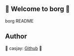 ## 👋 Welcome to borg 🚀  

borg README  
  
  
## Author  

🤖 casjay: [Github](https://github.com/casjay) 🤖  
